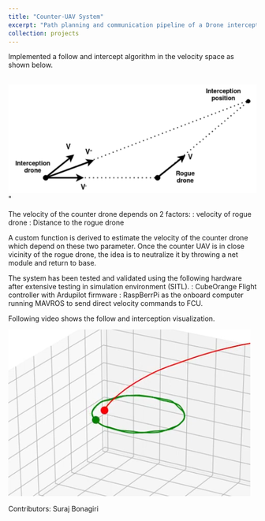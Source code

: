 ```yaml
---
title: "Counter-UAV System"
excerpt: "Path planning and communication pipeline of a Drone interception system. <br/><img src='/images/counter_uav.png'>"
collection: projects
---
```


Implemented a follow and intercept algorithm in the velocity space as shown below. 

<br/><img src='/images/vel_space.png'>"

The velocity of the counter drone depends on 2 factors: 
:   velocity of rogue drone 
:   Distance to the rogue drone

A custom function is derived to estimate the velocity of the counter drone which depend on these two parameter. Once the counter UAV is in close vicinity of the rogue drone, the idea is to neutralize it by throwing a net module and return to base.

The system has been tested and validated using the following hardware after extensive testing in simulation environment (SITL). 
:   CubeOrange Flight controller with Ardupilot firmware
:   RaspBerrPi as the onboard computer running MAVROS to send direct velocity commands to FCU.

Following video shows the follow and interception visualization.

[<img src="/images/counter_uav_viz.png">](https://www.youtube.com/watch?v=WRNtdgOR854 "Counter UAV system")

Contributors: Suraj Bonagiri